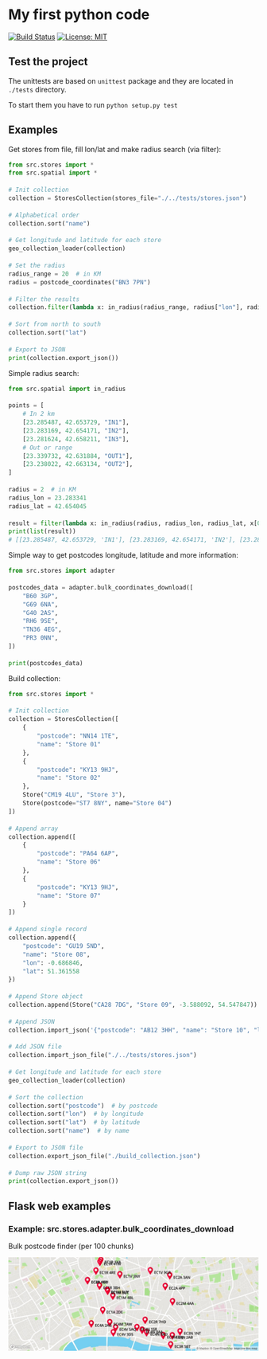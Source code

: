 # My first python code
[![Build Status](https://travis-ci.org/agavazov/python-postcodes.svg?branch=master)](https://travis-ci.org/agavazov/python-postcodes)
[![License: MIT](https://img.shields.io/badge/License-MIT-yellow.svg)](https://opensource.org/licenses/MIT)

## Test the project
The unittests are based on `unittest` package and they are located in `./tests` directory.

To start them you have to run `python setup.py test`

## Examples
Get stores from file, fill lon/lat and make radius search (via filter):
```python
from src.stores import *
from src.spatial import *

# Init collection
collection = StoresCollection(stores_file="./../tests/stores.json")

# Alphabetical order
collection.sort("name")

# Get longitude and latitude for each store
geo_collection_loader(collection)

# Set the radius
radius_range = 20  # in KM
radius = postcode_coordinates("BN3 7PN")

# Filter the results
collection.filter(lambda x: in_radius(radius_range, radius["lon"], radius["lat"], x.lon, x.lat))

# Sort from north to south
collection.sort("lat")

# Export to JSON
print(collection.export_json())
```

Simple radius search:
```python
from src.spatial import in_radius

points = [
    # In 2 km
    [23.285487, 42.653729, "IN1"],
    [23.283169, 42.654171, "IN2"],
    [23.281624, 42.658211, "IN3"],
    # Out or range
    [23.339732, 42.631884, "OUT1"],
    [23.238022, 42.663134, "OUT2"],
]

radius = 2  # in KM
radius_lon = 23.283341
radius_lat = 42.654045

result = filter(lambda x: in_radius(radius, radius_lon, radius_lat, x[0], x[1]), points)
print(list(result))
# [[23.285487, 42.653729, 'IN1'], [23.283169, 42.654171, 'IN2'], [23.281624, 42.658211, 'IN3']]
```

Simple way to get postcodes longitude, latitude and more information:
```python
from src.stores import adapter

postcodes_data = adapter.bulk_coordinates_download([
    "B60 3GP",
    "G69 6NA",
    "G40 2AS",
    "RH6 9SE",
    "TN36 4EG",
    "PR3 0NN",
])

print(postcodes_data)
```

Build collection:
```python
from src.stores import *

# Init collection
collection = StoresCollection([
    {
        "postcode": "NN14 1TE",
        "name": "Store 01"
    },
    {
        "postcode": "KY13 9HJ",
        "name": "Store 02"
    },
    Store("CM19 4LU", "Store 3"),
    Store(postcode="ST7 8NY", name="Store 04")
])

# Append array
collection.append([
    {
        "postcode": "PA64 6AP",
        "name": "Store 06"
    },
    {
        "postcode": "KY13 9HJ",
        "name": "Store 07"
    }
])

# Append single record
collection.append({
    "postcode": "GU19 5ND",
    "name": "Store 08",
    "lon": -0.686846,
    "lat": 51.361558
})

# Append Store object
collection.append(Store("CA28 7DG", "Store 09", -3.588092, 54.547847))

# Append JSON
collection.import_json('{"postcode": "AB12 3HH", "name": "Store 10", "lon": -2.082634, "lat": 57.10418}')

# Add JSON file
collection.import_json_file("./../tests/stores.json")

# Get longitude and latitude for each store
geo_collection_loader(collection)

# Sort the collection
collection.sort("postcode")  # by postcode
collection.sort("lon")  # by longitude
collection.sort("lat")  # by latitude
collection.sort("name")  # by name

# Export to JSON file
collection.export_json_file("./build_collection.json")

# Dump raw JSON string
print(collection.export_json())
```

## Flask web examples
### Example: src.stores.adapter.bulk_coordinates_download
Bulk postcode finder (per 100 chunks)

![png](https://raw.githubusercontent.com/agavazov/python-postcodes/master/examples/images/flask-example-1.jpg)
